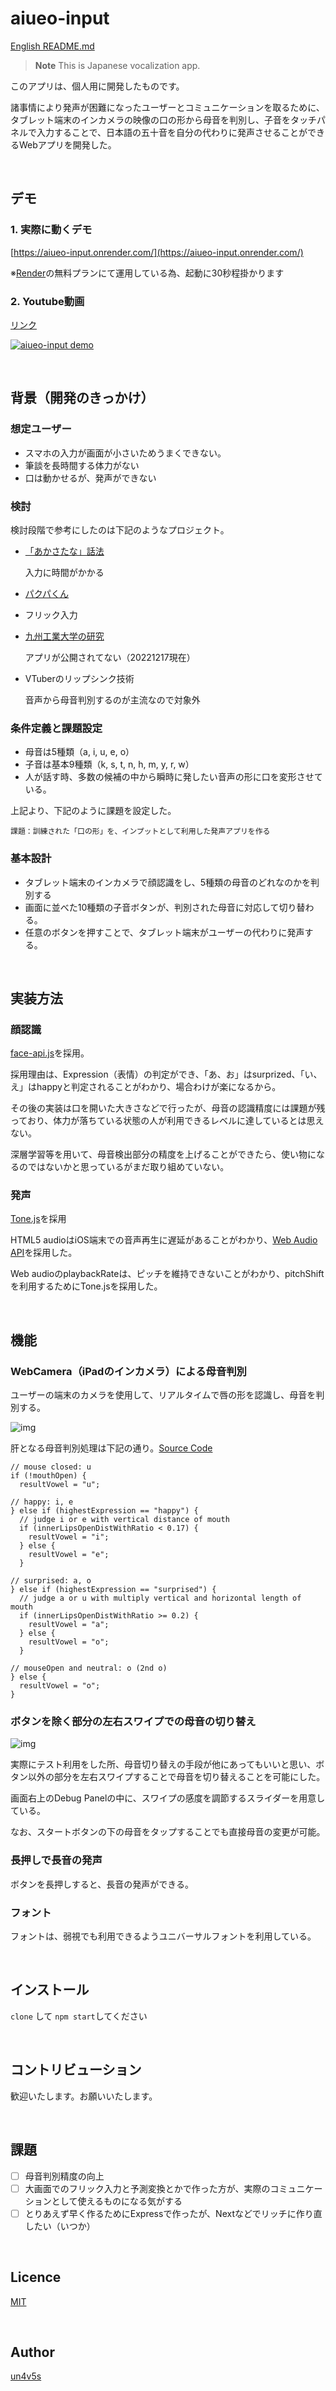 aiueo-input
====

[English README.md](README_en.md)

> **Note**
> This is Japanese vocalization app.

このアプリは、個人用に開発したものです。

諸事情により発声が困難になったユーザーとコミュニケーションを取るために、タブレット端末のインカメラの映像の口の形から母音を判別し、子音をタッチパネルで入力することで、日本語の五十音を自分の代わりに発声させることができるWebアプリを開発した。

<br>

## デモ

### 1. 実際に動くデモ 

[https://aiueo-input.onrender.com/](https://aiueo-input.onrender.com/)

※[Render](https://render.com/)の無料プランにて運用している為、起動に30秒程掛かります

### 2. Youtube動画

[リンク](https://www.youtube.com/watch?v=0j6MAr7HJhk)

[![aiueo-input demo](https://i.gyazo.com/77b2a14169f4490ac782ccae7d6ab60a.gif)](https://www.youtube.com/watch?v=0j6MAr7HJhk)

<br>

## 背景（開発のきっかけ）

### 想定ユーザー
- スマホの入力が画面が小さいためうまくできない。
- 筆談を長時間する体力がない
- 口は動かせるが、発声ができない

### 検討

検討段階で参考にしたのは下記のようなプロジェクト。

- [「あかさたな」話法](https://www.youtube.com/watch?v=jup-p5GHd1c)
  
  入力に時間がかかる  

- [パクパくん](https://github.com/jphacks/TK_1916)
- フリック入力
- [九州工業大学の研究](https://www.asahi.com/articles/ASM1T00B5M1SUBQU01Y.html)

  アプリが公開されてない（20221217現在）

- VTuberのリップシンク技術

  音声から母音判別するのが主流なので対象外

### 条件定義と課題設定

- 母音は5種類（a, i, u, e, o）
- 子音は基本9種類（k, s, t, n, h, m, y, r, w）
- 人が話す時、多数の候補の中から瞬時に発したい音声の形に口を変形させている。

上記より、下記のように課題を設定した。

```
課題：訓練された「口の形」を、インプットとして利用した発声アプリを作る
```

### 基本設計

- タブレット端末のインカメラで顔認識をし、5種類の母音のどれなのかを判別する
- 画面に並べた10種類の子音ボタンが、判別された母音に対応して切り替わる。
- 任意のボタンを押すことで、タブレット端末がユーザーの代わりに発声する。

<br>

## 実装方法

### 顔認識

[face-api.js](https://github.com/justadudewhohacks/face-api.js)を採用。

採用理由は、Expression（表情）の判定ができ、「あ、お」はsurprized、「い、え」はhappyと判定されることがわかり、場合わけが楽になるから。

その後の実装は口を開いた大きさなどで行ったが、母音の認識精度には課題が残っており、体力が落ちている状態の人が利用できるレベルに達しているとは思えない。

深層学習等を用いて、母音検出部分の精度を上げることができたら、使い物になるのではないかと思っているがまだ取り組めていない。

### 発声

[Tone.js](https://github.com/Tonejs/Tone.js)を採用

HTML5 audioはiOS端末での音声再生に遅延があることがわかり、[Web Audio API](https://developer.mozilla.org/en-US/docs/Web/API/Web_Audio_API)を採用した。

Web audioのplaybackRateは、ピッチを維持できないことがわかり、pitchShiftを利用するためにTone.jsを採用した。

<br>

## 機能

### WebCamera（iPadのインカメラ）による母音判別

ユーザーの端末のカメラを使用して、リアルタイムで唇の形を認識し、母音を判別する。

![img](https://i.gyazo.com/77b2a14169f4490ac782ccae7d6ab60a.gif)

肝となる母音判別処理は下記の通り。[Source Code](https://github.com/un4v5s/aiueo-input/blob/main/public/js/script.js#L146)
```
// mouse closed: u
if (!mouthOpen) {
  resultVowel = "u";

// happy: i, e
} else if (highestExpression == "happy") {
  // judge i or e with vertical distance of mouth
  if (innerLipsOpenDistWithRatio < 0.17) {
    resultVowel = "i";
  } else {
    resultVowel = "e";
  }

// surprised: a, o
} else if (highestExpression == "surprised") {
  // judge a or u with multiply vertical and horizontal length of mouth
  if (innerLipsOpenDistWithRatio >= 0.2) {
    resultVowel = "a";
  } else {
    resultVowel = "o";
  }

// mouseOpen and neutral: o (2nd o)
} else {
  resultVowel = "o";
}
```

### ボタンを除く部分の左右スワイプでの母音の切り替え

![img](https://i.gyazo.com/e36f09592f58f7a7dfca1834544fd012.gif)

実際にテスト利用をした所、母音切り替えの手段が他にあってもいいと思い、ボタン以外の部分を左右スワイプすることで母音を切り替えることを可能にした。

画面右上のDebug Panelの中に、スワイプの感度を調節するスライダーを用意している。

なお、スタートボタンの下の母音をタップすることでも直接母音の変更が可能。

### 長押しで長音の発声

ボタンを長押しすると、長音の発声ができる。

### フォント

フォントは、弱視でも利用できるようユニバーサルフォントを利用している。

<br>

## インストール

`clone` して `npm start`してください

<br>

## コントリビューション

歓迎いたします。お願いいたします。

<br>

## 課題

- [ ] 母音判別精度の向上
- [ ] 大画面でのフリック入力と予測変換とかで作った方が、実際のコミュニケーションとして使えるものになる気がする
- [ ] とりあえず早く作るためにExpressで作ったが、Nextなどでリッチに作り直したい（いつか）

<br>

## Licence

[MIT](https://github.com/tcnksm/tool/blob/master/LICENCE)

<br>

## Author

[un4v5s](https://github.com/un4v5s)
